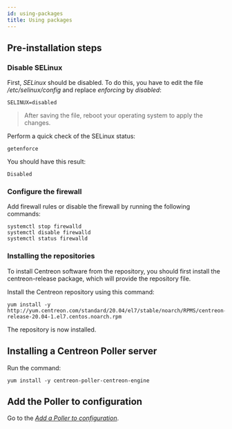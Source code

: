 ```yaml
---
id: using-packages
title: Using packages 
---
```


## Pre-installation steps

### Disable SELinux

First, *SELinux* should be disabled. To do this, you have to edit the file
*/etc/selinux/config* and replace *enforcing* by *disabled*:

``` shell
SELINUX=disabled
```

> After saving the file, reboot your operating system to apply the changes.

Perform a quick check of the SELinux status:

``` shell
getenforce
```

You should have this result:

``` shell
Disabled
```

### Configure the firewall

Add firewall rules or disable the firewall by running the following commands:

``` shell
systemctl stop firewalld
systemctl disable firewalld
systemctl status firewalld
```

### Installing the repositories

To install Centreon software from the repository, you should first install the
centreon-release package, which will provide the repository file.

Install the Centreon repository using this command:

``` shell
yum install -y http://yum.centreon.com/standard/20.04/el7/stable/noarch/RPMS/centreon-release-20.04-1.el7.centos.noarch.rpm
```

The repository is now installed.

## Installing a Centreon Poller server

Run the command:

``` shell
yum install -y centreon-poller-centreon-engine
```

## Add the Poller to configuration

Go to the *[Add a Poller to configuration](../../monitoring/monitoring-servers/add-a-poller-to-configuration.html)*.
